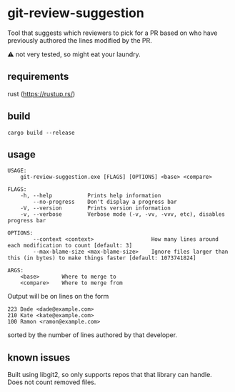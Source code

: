 git-review-suggestion
===================
Tool that suggests which reviewers to pick for a PR based on who have previously authored the lines modified by the PR.

:warning: not very tested, so might eat your laundry.

requirements
------------
rust (https://rustup.rs/)

build
-----
`cargo build --release`

usage
-----
    USAGE:
        git-review-suggestion.exe [FLAGS] [OPTIONS] <base> <compare>

    FLAGS:
        -h, --help           Prints help information
            --no-progress    Don't display a progress bar
        -V, --version        Prints version information
        -v, --verbose        Verbose mode (-v, -vv, -vvv, etc), disables progress bar

    OPTIONS:
            --context <context>                  How many lines around each modification to count [default: 3]
            --max-blame-size <max-blame-size>    Ignore files larger than this (in bytes) to make things faster [default: 1073741824]

    ARGS:
        <base>       Where to merge to
        <compare>    Where to merge from


Output will be on lines on the form
```
223 Dade <dade@example.com>
210 Kate <kate@example.com>
100 Ramon <ramon@example.com> 
```
sorted by the number of lines authored by that developer.

known issues
------------
Built using libgit2, so only supports repos that that library can handle.  
Does not count removed files.